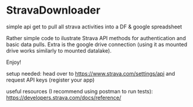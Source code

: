 # StravaDownloader
simple api get to pull all strava activities into a DF &amp; google spreadsheet


Rather simple code to ilustrate Strava API methods for authentication and basic data pulls. Extra is the google drive connection (using it as mounted drive works similarly to mounted datalake).

Enjoy!

setup needed: head over to https://www.strava.com/settings/api and request API keys (register your app)

useful resources (I recommend using postman to run tests): https://developers.strava.com/docs/reference/
